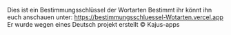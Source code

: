 Dies ist ein Bestimmungsschlüssel der Wortarten Bestimmt ihr könnt ihn euch anschauen unter:
https://bestimmungsschluessel-Wotarten.vercel.app
Er wurde wegen eines Deutsch projekt erstellt 
&copy; Kajus-apps
